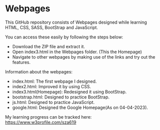# Webpages

This GitHub repository consists of Webpages designed while learning HTML, CSS, SASS, BootStrap and JavaScript.

You can access these easily by following the steps below:
* Download the ZIP file and extract it.
* Open index3.html in the Webpages folder. (This the Homepage)
* Navigate to other webpages by making use of the links and try out the features.

Information about the webpages:
* index.html: The first webpage I designed. 
* index2.html: Improved it by using CSS.
* index3.html(Homepage): Redesigned it using BootStrap.
* bootstrap.html: Designed to practice BootStrap.
* js.html: Designed to practice JavaScript.
* google.html: Designed the Google Homepage(As on 04-04-2023).

My learning progress can be tracked here: 
  https://www.w3profile.com/sza619
